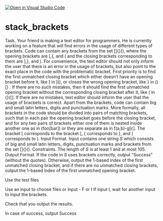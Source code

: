 [![Open in Visual Studio Code](https://classroom.github.com/assets/open-in-vscode-c66648af7eb3fe8bc4f294546bfd86ef473780cde1dea487d3c4ff354943c9ae.svg)](https://classroom.github.com/online_ide?assignment_repo_id=10111772&assignment_repo_type=AssignmentRepo)
# stack_brackets
Task. Your friend is making a text editor for programmers. He is currently working on a feature that will
find errors in the usage of different types of brackets. Code can contain any brackets from the set
[]{}(), where the opening brackets are [,{, and ( and the closing brackets corresponding to them
are ],}, and ).
For convenience, the text editor should not only inform the user that there is an error in the usage
of brackets, but also point to the exact place in the code with the problematic bracket. First priority
is to find the first unmatched closing bracket which either doesn’t have an opening bracket before it,
like ] in ](), or closes the wrong opening bracket, like } in ()[} . If there are no such mistakes, then
it should find the first unmatched opening bracket without the corresponding closing bracket after it,
like ( in {}([]. If there are no mistakes, text editor should inform the user that the usage of brackets
is correct.
Apart from the brackets, code can contain big and small latin letters, digits and punctuation marks.
More formally, all brackets in the code should be divided into pairs of matching brackets, such that in
each pair the opening bracket goes before the closing bracket, and for any two pairs of brackets either
one of them is nested inside another one as in (foo[bar]) or they are separate as in f(a,b)-g[c].
The bracket [ corresponds to the bracket ], { corresponds to }, and ( corresponds to ).
Input Format. Input contains one string 𝑆 which consists of big and small latin letters, digits, punctuation
marks and brackets from the set []{}().
Constraints. The length of 𝑆 is at least 1 and at most 105.
Output Format. If the code in 𝑆 uses brackets correctly, output “Success" (without the quotes). Otherwise,
output the 1-based index of the first unmatched closing bracket, and if there are no unmatched closing
brackets, output the 1-based index of the first unmatched opening bracket.




Use the test files

Use an input to choose files or input - F or I
If input I, wait for another input to input the brackets.

Check that you output the results.

In case of success, output Success
